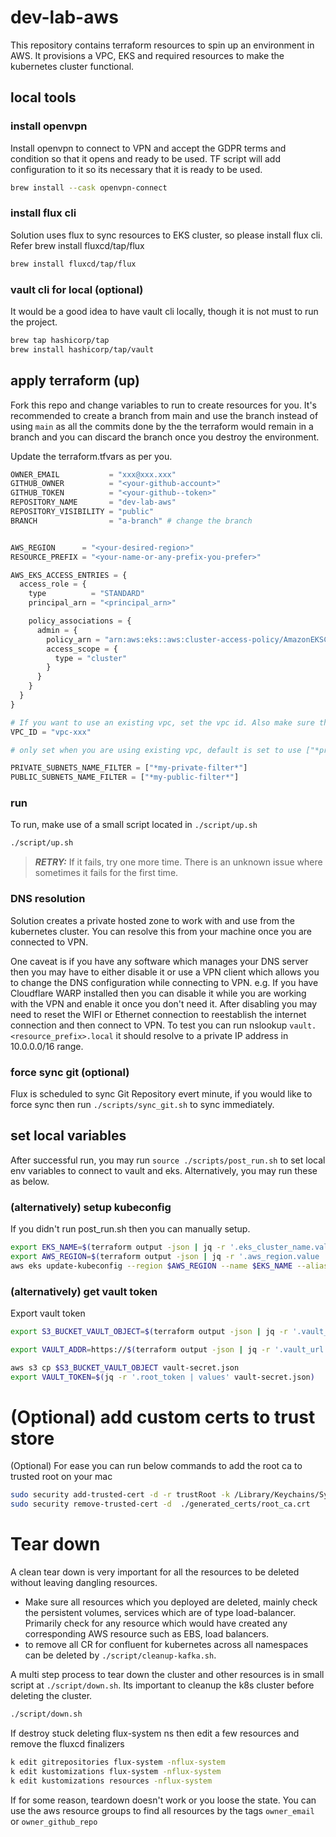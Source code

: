 # dev-lab-aws

This repository contains terraform resources to spin up an environment in AWS.
It provisions a VPC, EKS and required resources to make the kubernetes cluster functional.

## local tools

### install openvpn

Install openvpn to connect to VPN and accept the GDPR terms and condition so that it opens and ready to be used. TF script will add configuration to it so its necessary that it is ready to be used.

```bash
brew install --cask openvpn-connect
```

### install flux cli

Solution uses flux to sync resources to EKS cluster, so please install flux cli. Refer brew install fluxcd/tap/flux

```bash
brew install fluxcd/tap/flux
```

### vault cli for local (optional)

It would be a good idea to have vault cli locally, though it is not must to run the project.

```bash
brew tap hashicorp/tap       
brew install hashicorp/tap/vault
```

## apply terraform (up)

Fork this repo and change variables to run to create resources for you. It's recommended to create a branch from main and use the branch instead of using `main` as all the commits done by the the terraform would remain in a branch and you can discard the branch once you destroy the environment.

Update the terraform.tfvars as per you.

```terraform
OWNER_EMAIL           = "xxx@xxx.xxx"
GITHUB_OWNER          = "<your-github-account>"
GITHUB_TOKEN          = "<your-github--token>"
REPOSITORY_NAME       = "dev-lab-aws"
REPOSITORY_VISIBILITY = "public"
BRANCH                = "a-branch" # change the branch


AWS_REGION      = "<your-desired-region>"
RESOURCE_PREFIX = "<your-name-or-any-prefix-you-prefer>"

AWS_EKS_ACCESS_ENTRIES = {
  access_role = {
    type          = "STANDARD"
    principal_arn = "<principal_arn>"

    policy_associations = {
      admin = {
        policy_arn = "arn:aws:eks::aws:cluster-access-policy/AmazonEKSClusterAdminPolicy"
        access_scope = {
          type = "cluster"
        }
      }
    }
  }
}

# If you want to use an existing vpc, set the vpc id. Also make sure the region is set same as vpc region. 
VPC_ID = "vpc-xxx"

# only set when you are using existing vpc, default is set to use ["*private*", "*Private*", "*PRIVATE*"] and ["*public*", "*Public*", "*PUBLIC*"], in case you have different name then set them here. 

PRIVATE_SUBNETS_NAME_FILTER = ["*my-private-filter*"]
PUBLIC_SUBNETS_NAME_FILTER = ["*my-public-filter*"]
```

### run

To run, make use of a small script located in `./script/up.sh`

```bash
./script/up.sh
```

> **_RETRY:_** If it fails, try one more time. There is an unknown issue where sometimes it fails for the first time.

### DNS resolution

Solution creates a private hosted zone to work with and use from the kubernetes cluster. You can resolve this from your machine once you are connected to VPN.

One caveat is if you have any software which manages your DNS server then you may have to either disable it or use a VPN client which allows you to change the DNS configuration while connecting to VPN. e.g. If you have Cloudflare WARP installed then you can disable it while you are working with the VPN and enable it once you don't need it. After disabling you may need to reset the WIFI or Ethernet connection to reestablish the internet connection and then connect to VPN. To test you can run nslookup `vault.<resource_prefix>.local` it should resolve to a private IP address in 10.0.0.0/16 range.

### force sync git (optional)

Flux is scheduled to sync Git Repository evert minute, if you would like to force sync then run `./scripts/sync_git.sh` to sync immediately.

## set local variables

After successful run, you may run `source ./scripts/post_run.sh` to set local env variables to connect to vault and eks. Alternatively, you may run these as below.

### (alternatively) setup kubeconfig

If you didn't run post_run.sh then you can manually setup.

```bash
export EKS_NAME=$(terraform output -json | jq -r '.eks_cluster_name.value | values')
export AWS_REGION=$(terraform output -json | jq -r '.aws_region.value | values')
aws eks update-kubeconfig --region $AWS_REGION --name $EKS_NAME --alias $EKS_NAME
```

### (alternatively) get vault token

Export vault token

```bash
export S3_BUCKET_VAULT_OBJECT=$(terraform output -json | jq -r '.vault_s3_bucket.value | values')

export VAULT_ADDR=https://$(terraform output -json | jq -r '.vault_url.value | values')

aws s3 cp $S3_BUCKET_VAULT_OBJECT vault-secret.json 
export VAULT_TOKEN=$(jq -r '.root_token | values' vault-secret.json)
```

# (Optional) add custom certs to trust store

(Optional) For ease you can run below commands to add the root ca to trusted root on your mac

```bash
sudo security add-trusted-cert -d -r trustRoot -k /Library/Keychains/System.keychain ./generated_certs/root_ca.crt
sudo security remove-trusted-cert -d  ./generated_certs/root_ca.crt   
```

# Tear down

A clean tear down is very important for all the resources to be deleted without leaving dangling resources.

- Make sure all resources which you deployed are deleted, mainly check the persistent volumes, services which are of type load-balancer. Primarily check for any resource which would have created any corresponding AWS resource such as EBS, load balancers.
- to remove all CR for confluent for kubernetes across all namespaces can be deleted by `./script/cleanup-kafka.sh`.

A multi step process to tear down the cluster and other resources is in small script at `./script/down.sh`. Its important to cleanup the k8s cluster before deleting the cluster.

```bash
./script/down.sh
```

If destroy stuck deleting  flux-system ns then edit a few resources and remove the fluxcd finalizers

```bash
k edit gitrepositories flux-system -nflux-system
k edit kustomizations flux-system -nflux-system
k edit kustomizations resources -nflux-system
```

If for some reason, teardown doesn't work or you loose the state. You can use the aws resource groups to find all resources by the tags `owner_email` or `owner_github_repo`

<!-- # rough notes

 kubectl patch deployment coredns \                       
    -n kube-system \
    --type json \
    -p='[{"op": "remove", "path": "/spec/template/metadata/annotations/eks.amazonaws.com~1compute-type"}]' -->
